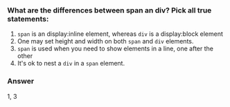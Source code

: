 ### What are the differences between span an div? Pick all true statements:

1. `span` is an display:inline element, whereas `div` is a display:block element
2. One may set height and width on both `span` and `div` elements.
3. `span` is used when you need to show elements in a line, one after the other
4. It's ok to nest a `div` in a `span` element.

### Answer

1, 3

<!-- 4: you "can" but it won't work because the div will still be a block element
and not inline so i'm going to say it isn't true. -->
